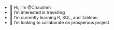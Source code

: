 - 👋 Hi, I’m @Chaudnm
- 👀 I’m interested in travelling
- 🌱 I’m currently learning R, SQL, and Tableau
- 💞️ I’m looking to collaborate on prosperous project

<!---
Chaudnm/Chaudnm is a ✨ special ✨ repository because its `README.md` (this file) appears on your GitHub profile.
You can click the Preview link to take a look at your changes.
--->
